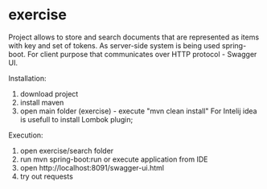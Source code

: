 # exercise
Project allows to store and search documents that are represented as items with key and set of tokens.
As server-side system is being used spring-boot.
For client purpose that communicates over HTTP protocol - Swagger UI.

Installation:
1) download project
2) install maven
3) open main folder (exercise) - execute "mvn clean install"
For Intelij idea is usefull to install Lombok plugin;

Execution:
1) open exercise/search folder
2) run mvn spring-boot:run
or execute application from IDE
3) open http://localhost:8091/swagger-ui.html
4) try out requests

